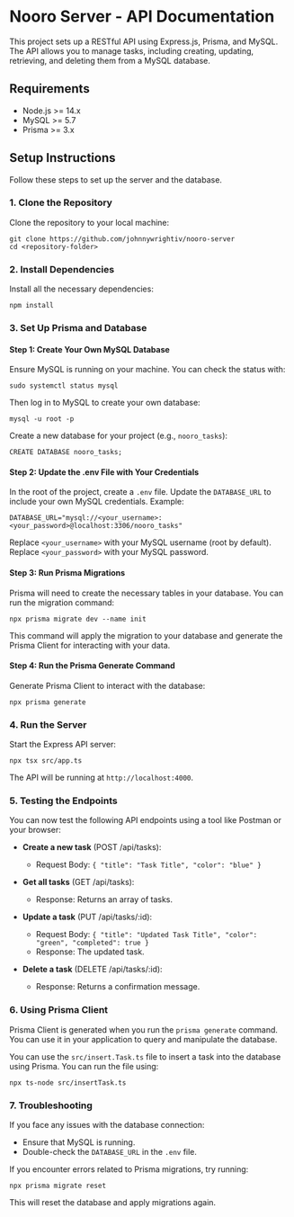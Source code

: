 # Nooro Server - API Documentation
This project sets up a RESTful API using Express.js, Prisma, and MySQL. The API allows you to manage tasks, including creating, updating, retrieving, and deleting them from a MySQL database.


## Requirements
- Node.js >= 14.x
- MySQL >= 5.7
- Prisma >= 3.x


## Setup Instructions
Follow these steps to set up the server and the database.

### 1. Clone the Repository
Clone the repository to your local machine:

```
git clone https://github.com/johnnywrightiv/nooro-server
cd <repository-folder>
```


### 2. Install Dependencies
Install all the necessary dependencies:

```
npm install
```


### 3. Set Up Prisma and Database

#### Step 1: Create Your Own MySQL Database

Ensure MySQL is running on your machine. You can check the status with:

```
sudo systemctl status mysql
```

Then log in to MySQL to create your own database:

```
mysql -u root -p
```

Create a new database for your project (e.g., `nooro_tasks`):

```
CREATE DATABASE nooro_tasks;
```

#### Step 2: Update the .env File with Your Credentials

In the root of the project, create a `.env` file. Update the `DATABASE_URL` to include your own MySQL credentials. Example:

```
DATABASE_URL="mysql://<your_username>:<your_password>@localhost:3306/nooro_tasks"
```

Replace `<your_username>` with your MySQL username (root by default).
Replace `<your_password>` with your MySQL password.


#### Step 3: Run Prisma Migrations

Prisma will need to create the necessary tables in your database. You can run the migration command:

```
npx prisma migrate dev --name init
```

This command will apply the migration to your database and generate the Prisma Client for interacting with your data.

#### Step 4: Run the Prisma Generate Command

Generate Prisma Client to interact with the database:

```
npx prisma generate
```


### 4. Run the Server
Start the Express API server:

```
npx tsx src/app.ts 
```

The API will be running at `http://localhost:4000`.

### 5. Testing the Endpoints
You can now test the following API endpoints using a tool like Postman or your browser:

- **Create a new task** (POST /api/tasks):
  - Request Body: `{ "title": "Task Title", "color": "blue" }`

- **Get all tasks** (GET /api/tasks):
  - Response: Returns an array of tasks.

- **Update a task** (PUT /api/tasks/:id):
  - Request Body: `{ "title": "Updated Task Title", "color": "green", "completed": true }`
  - Response: The updated task.

- **Delete a task** (DELETE /api/tasks/:id):
  - Response: Returns a confirmation message.

### 6. Using Prisma Client
Prisma Client is generated when you run the `prisma generate` command. You can use it in your application to query and manipulate the database.

You can use the `src/insert.Task.ts` file to insert a task into the database using Prisma. You can run the file using:

```
npx ts-node src/insertTask.ts
```

### 7. Troubleshooting
If you face any issues with the database connection:

- Ensure that MySQL is running.
- Double-check the `DATABASE_URL` in the `.env` file.

If you encounter errors related to Prisma migrations, try running:

```
npx prisma migrate reset
```

This will reset the database and apply migrations again.
